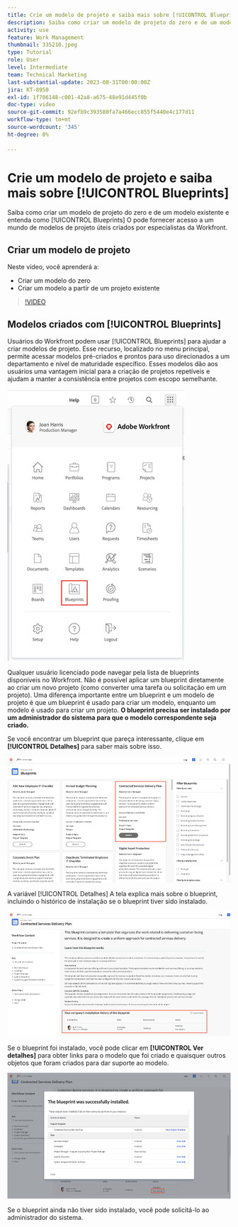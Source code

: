 ```yaml
---
title: Crie um modelo de projeto e saiba mais sobre [!UICONTROL Blueprints]
description: Saiba como criar um modelo de projeto do zero e de um modelo existente e entenda como [!UICONTROL Blueprints] O pode fornecer acesso a um mundo de modelos de projeto úteis criados por especialistas da Workfront.
activity: use
feature: Work Management
thumbnail: 335210.jpeg
type: Tutorial
role: User
level: Intermediate
team: Technical Marketing
last-substantial-update: 2023-08-31T00:00:00Z
jira: KT-8950
exl-id: 1f706148-c001-42a8-a675-48e91d445f0b
doc-type: video
source-git-commit: 92efb9c393580fa7a466ecc855f5440e4c177d11
workflow-type: tm+mt
source-wordcount: '345'
ht-degree: 0%

---
```


# Crie um modelo de projeto e saiba mais sobre [!UICONTROL Blueprints]

Saiba como criar um modelo de projeto do zero e de um modelo existente e entenda como [!UICONTROL Blueprints] O pode fornecer acesso a um mundo de modelos de projeto úteis criados por especialistas da Workfront.

## Criar um modelo de projeto

Neste vídeo, você aprenderá a:

* Criar um modelo do zero
* Criar um modelo a partir de um projeto existente

>[!VIDEO](https://video.tv.adobe.com/v/335210/?quality=12&learn=on)

## Modelos criados com [!UICONTROL Blueprints]

Usuários do Workfront podem usar [!UICONTROL Blueprints] para ajudar a criar modelos de projeto. Esse recurso, localizado no menu principal, permite acessar modelos pré-criados e prontos para uso direcionados a um departamento e nível de maturidade específico. Esses modelos dão aos usuários uma vantagem inicial para a criação de projetos repetíveis e ajudam a manter a consistência entre projetos com escopo semelhante.

![Blueprints no menu principal](assets/pt-blueprints-01.png)

Qualquer usuário licenciado pode navegar pela lista de blueprints disponíveis no Workfront. Não é possível aplicar um blueprint diretamente ao criar um novo projeto (como converter uma tarefa ou solicitação em um projeto). Uma diferença importante entre um blueprint e um modelo de projeto é que um blueprint é usado para criar um modelo, enquanto um modelo é usado para criar um projeto. **O blueprint precisa ser instalado por um administrador do sistema para que o modelo correspondente seja criado.**

Se você encontrar um blueprint que pareça interessante, clique em **[!UICONTROL Detalhes]** para saber mais sobre isso.

![Lista de blueprints](assets/pt-blueprints-02.png)

A variável [!UICONTROL Detalhes] A tela explica mais sobre o blueprint, incluindo o histórico de instalação se o blueprint tiver sido instalado.

![Detalhes sobre o uso de um blueprint](assets/pt-blueprints-03.png)

Se o blueprint foi instalado, você pode clicar em **[!UICONTROL Ver detalhes]** para obter links para o modelo que foi criado e quaisquer outros objetos que foram criados para dar suporte ao modelo.

![Detalhes sobre a instalação de um blueprint](assets/pt-blueprints-04.png)

Se o blueprint ainda não tiver sido instalado, você pode solicitá-lo ao administrador do sistema.
